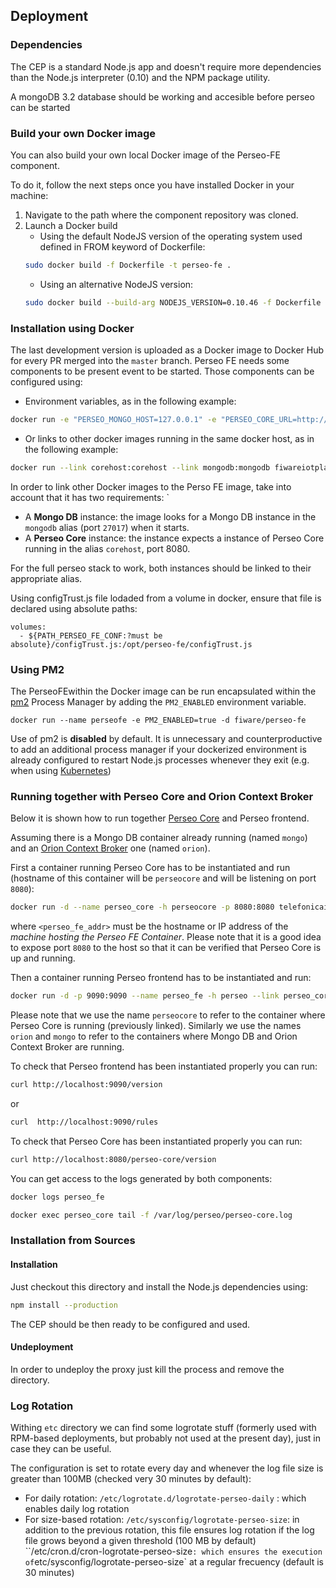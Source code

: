 ## Deployment

### Dependencies

The CEP is a standard Node.js app and doesn't require more dependencies than the Node.js interpreter (0.10) and the NPM
package utility.

A mongoDB 3.2 database should be working and accesible before perseo can be started

### Build your own Docker image

You can also build your own local Docker image of the Perseo-FE component.

To do it, follow the next steps once you have installed Docker in your machine:

1.  Navigate to the path where the component repository was cloned.
2.  Launch a Docker build
    -   Using the default NodeJS version of the operating system used defined in FROM keyword of Dockerfile:
    ```bash
    sudo docker build -f Dockerfile -t perseo-fe .
    ```
    -   Using an alternative NodeJS version:
    ```bash
    sudo docker build --build-arg NODEJS_VERSION=0.10.46 -f Dockerfile -t perseo-fe .
    ```

### Installation using Docker

The last development version is uploaded as a Docker image to Docker Hub for every PR merged into the `master` branch.
Perseo FE needs some components to be present event to be started. Those components can be configured using:

-   Environment variables, as in the following example:

```bash
docker run -e "PERSEO_MONGO_HOST=127.0.0.1" -e "PERSEO_CORE_URL=http://127.0.0.1:8080" telefonicaiot/perseo-fe
```

-   Or links to other docker images running in the same docker host, as in the following example:

```bash
docker run --link corehost:corehost --link mongodb:mongodb fiwareiotplatform/perseocore
```

In order to link other Docker images to the Perso FE image, take into account that it has two requirements: `

-   A **Mongo DB** instance: the image looks for a Mongo DB instance in the `mongodb` alias (port `27017`) when it
    starts.
-   A **Perseo Core** instance: the instance expects a instance of Perseo Core running in the alias `corehost`,
    port 8080.

For the full perseo stack to work, both instances should be linked to their appropriate alias.

Using configTrust.js file lodaded from a volume in docker, ensure that file is declared using absolute paths: 

```
volumes:
  - ${PATH_PERSEO_FE_CONF:?must be absolute}/configTrust.js:/opt/perseo-fe/configTrust.js
```

### Using PM2

The PerseoFEwithin the Docker image can be run encapsulated within the [pm2](http://pm2.keymetrics.io/) Process Manager
by adding the `PM2_ENABLED` environment variable.

```console
docker run --name perseofe -e PM2_ENABLED=true -d fiware/perseo-fe
```

Use of pm2 is **disabled** by default. It is unnecessary and counterproductive to add an additional process manager if
your dockerized environment is already configured to restart Node.js processes whenever they exit (e.g. when using
[Kubernetes](https://kubernetes.io/))

### Running together with Perseo Core and Orion Context Broker

Below it is shown how to run together [Perseo Core](http://github.com/telefonicaid/perseo-core) and Perseo frontend.

Assuming there is a Mongo DB container already running (named `mongo`) and an
[Orion Context Broker](https://github.com/telefonicaid/fiware-orion) one (named `orion`).

First a container running Perseo Core has to be instantiated and run (hostname of this container will be `perseocore`
and will be listening on port `8080`):

```bash
docker run -d --name perseo_core -h perseocore -p 8080:8080 telefonicaiot/perseo-core:master -perseo_fe_url <perseo_fe_addr>:9090
```

where `<perseo_fe_addr>` must be the hostname or IP address of the _machine hosting the Perseo FE Container_. Please
note that it is a good idea to expose port `8080` to the host so that it can be verified that Perseo Core is up and
running.

Then a container running Perseo frontend has to be instantiated and run:

```bash
docker run -d -p 9090:9090 --name perseo_fe -h perseo --link perseo_core --link mongo --link orion -e "PERSEO_MONGO_HOST=mongo" -e "PERSEO_CORE_URL=http://perseocore:8080" -e "PERSEO_LOG_LEVEL=debug" -e "PERSEO_ORION_URL=http://orion:1026/v1/updateContext" telefonicaiot/perseo-fe:master
```

Please note that we use the name `perseocore` to refer to the container where Perseo Core is running (previously
linked). Similarly we use the names `orion` and `mongo` to refer to the containers where Mongo DB and Orion Context
Broker are running.

To check that Perseo frontend has been instantiated properly you can run:

```bash
curl http://localhost:9090/version
```

or

```bash
curl  http://localhost:9090/rules
```

To check that Perseo Core has been instantiated properly you can run:

```bash
curl http://localhost:8080/perseo-core/version
```

You can get access to the logs generated by both components:

```bash
docker logs perseo_fe
```

```bash
docker exec perseo_core tail -f /var/log/perseo/perseo-core.log
```

### Installation from Sources

#### Installation

Just checkout this directory and install the Node.js dependencies using:

```bash
npm install --production
```

The CEP should be then ready to be configured and used.

#### Undeployment

In order to undeploy the proxy just kill the process and remove the directory.

### Log Rotation

Withing `etc` directory we can find some logrotate stuff (formerly used with RPM-based deployments, but probably not used at the present day), just in case they can be useful.

The configuration is set to rotate every day and whenever
the log file size is greater than 100MB (checked very 30 minutes by default):

-   For daily rotation: `/etc/logrotate.d/logrotate-perseo-daily` : which enables daily log rotation
-   For size-based rotation: `/etc/sysconfig/logrotate-perseo-size`: in addition to the previous rotation, this file
    ensures log rotation if the log file grows beyond a given threshold (100 MB by default)
    ``/etc/cron.d/cron-logrotate-perseo-size`: which ensures the execution of`etc/sysconfig/logrotate-perseo-size` at a
    regular frecuency (default is 30 minutes)

